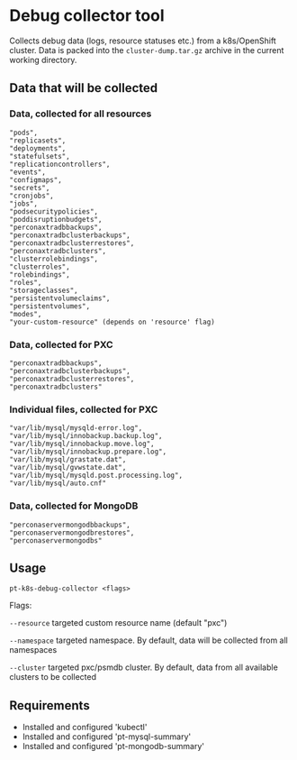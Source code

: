 # Debug collector tool

Collects debug data (logs, resource statuses etc.) from a k8s/OpenShift cluster. Data is packed into the `cluster-dump.tar.gz` archive in the current working directory. 

## Data that will be collected

### Data, collected for all resources

```
"pods",
"replicasets",
"deployments",
"statefulsets",
"replicationcontrollers",
"events",
"configmaps",
"secrets",
"cronjobs",
"jobs",
"podsecuritypolicies",
"poddisruptionbudgets",
"perconaxtradbbackups",
"perconaxtradbclusterbackups",
"perconaxtradbclusterrestores",
"perconaxtradbclusters",
"clusterrolebindings",
"clusterroles",
"rolebindings",
"roles",
"storageclasses",
"persistentvolumeclaims",
"persistentvolumes",
"modes",
"your-custom-resource" (depends on 'resource' flag)

```

### Data, collected for PXC

```
"perconaxtradbbackups",
"perconaxtradbclusterbackups",
"perconaxtradbclusterrestores",
"perconaxtradbclusters"
```

### Individual files, collected for PXC

```
"var/lib/mysql/mysqld-error.log",
"var/lib/mysql/innobackup.backup.log",
"var/lib/mysql/innobackup.move.log",
"var/lib/mysql/innobackup.prepare.log",
"var/lib/mysql/grastate.dat",
"var/lib/mysql/gvwstate.dat",
"var/lib/mysql/mysqld.post.processing.log",
"var/lib/mysql/auto.cnf"
```

### Data, collected for MongoDB

```
"perconaservermongodbbackups",
"perconaservermongodbrestores",
"perconaservermongodbs"
```

## Usage 

`pt-k8s-debug-collector <flags>`

Flags:

`--resource` targeted custom resource name (default "pxc")

`--namespace` targeted namespace. By default, data will be collected from all namespaces

`--cluster` targeted pxc/psmdb cluster. By default, data from all available clusters to be collected 

## Requirements

- Installed and configured 'kubectl'
- Installed and configured 'pt-mysql-summary'
- Installed and configured 'pt-mongodb-summary' 

